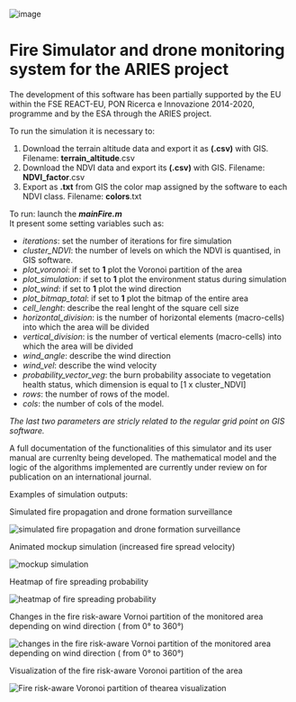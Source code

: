 ![image](https://github.com/FedericoFi/ARIES-FireSimulator/assets/29597412/b7634b16-43f3-4fd3-b13a-868f853ed8c5)


# Fire Simulator and drone monitoring system for the ARIES project

The development of this software has been partially supported by the EU within the FSE REACT-EU, PON Ricerca e Innovazione 2014-2020, programme and by the ESA through the ARIES project.

To run the simulation it is necessary to:

1. Download the terrain altitude data and export it as **(.csv)**  with GIS.   Filename: **terrain_altitude**.csv   
2. Download the NDVI data and export its **(.csv)** with GIS. Filename: **NDVI_factor**.csv
3. Export as **.txt** from GIS the color map assigned by the software to each NDVI class. Filename: **colors**.txt

To run: launch the **_mainFire.m_**  
It present some setting variables such as:
- *iterations*: set the number of iterations for fire simulation
- *cluster_NDVI*: the number of levels on which the NDVI is quantised, in GIS software.
- *plot_voronoi*: if set to **1** plot the Voronoi partition of the area
- *plot_simulation*: if set to **1** plot the environment status during simulation
- *plot_wind*: if set to **1** plot the wind direction
- *plot_bitmap_total*: if set to **1** plot the bitmap of the entire area
- *cell_lenght*: describe the real lenght of the square cell size
- *horizontal_division*: is the number of horizontal elements (macro-cells) into which the area will be divided
- *vertical_division*: is the number of vertical elements (macro-cells) into which the area will be divided
- *wind_angle*: describe the wind direction
- *wind_vel*: describe the wind velocity
- *probability_vector_veg*: the burn probability associate to vegetation health status, which dimension is equal to [1 x cluster_NDVI]
- *rows*: the number of rows of the model. 
- *cols*: the number of cols of the model.  

_The last two parameters are stricly related to the regular grid point on GIS software._

A full documentation of the functionalities of this simulator and its user manual are currenlty being developed.
The mathematical model and the logic of the algorithms implemented are currently under review on for publication on an international journal.

Examples of simulation outputs:

Simulated fire propagation and drone formation surveillance

![simulated fire propagation and drone formation surveillance](https://github.com/FedericoFi/ARIES-FireSimulator/blob/main/Images/map.jpeg)

Animated mockup simulation (increased fire spread velocity)

![mockup simulation](https://github.com/FedericoFi/ARIES-FireSimulator/blob/main/Images/GIF_07-05-2021_2.gif)

Heatmap of fire spreading probability

![heatmap of fire spreading probability](https://github.com/FedericoFi/ARIES-FireSimulator/blob/main/Images/pburn.jpeg)

Changes in the fire risk-aware Vornoi partition of the monitored area depending on wind direction ( from 0° to 360°)

![changes in the fire risk-aware Vornoi partition of the monitored area depending on wind direction ( from 0° to 360°)](https://github.com/FedericoFi/ARIES-FireSimulator/blob/main/Images/voronoi.gif)

Visualization of the fire risk-aware Voronoi partition of the area 

![Fire risk-aware Voronoi partition of thearea visualization](https://github.com/FedericoFi/ARIES-FireSimulator/blob/main/Images/partitions.jpg)

